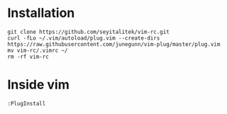 # Installation

```shell
git clone https://github.com/seyitalitek/vim-rc.git
curl -fLo ~/.vim/autoload/plug.vim --create-dirs https://raw.githubusercontent.com/junegunn/vim-plug/master/plug.vim
mv vim-rc/.vimrc ~/
rm -rf vim-rc

```


# Inside vim
```
:PlugInstall
```
